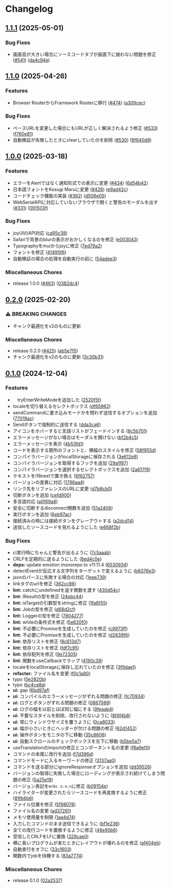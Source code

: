 # Changelog

## [1.1.1](https://github.com/poporonnet/kaniwriter/compare/v1.1.0...v1.1.1) (2025-05-01)


### Bug Fixes

* 画面高が大きい場合にソースコードタブが画面下に揃わない問題を修正 ([#541](https://github.com/poporonnet/kaniwriter/issues/541)) ([da4c94e](https://github.com/poporonnet/kaniwriter/commit/da4c94e208e7ed5beffce30aa343d4d7eadc4b38))

## [1.1.0](https://github.com/poporonnet/kaniwriter/compare/v1.0.0...v1.1.0) (2025-04-26)


### Features

* Browser RouterからFramework Routerに移行 ([#474](https://github.com/poporonnet/kaniwriter/issues/474)) ([a309cec](https://github.com/poporonnet/kaniwriter/commit/a309ceccb69ecee4fd86869115bd8465876d4092))


### Bug Fixes

* ベースURLを変更した場合にもURLが正しく解決されるよう修正 ([#533](https://github.com/poporonnet/kaniwriter/issues/533)) ([f760e81](https://github.com/poporonnet/kaniwriter/commit/f760e812dfcc32811ebf4dde6100279391c6d077))
* 自動検証が失敗したときにclearしていたのを削除 ([#530](https://github.com/poporonnet/kaniwriter/issues/530)) ([9f640d9](https://github.com/poporonnet/kaniwriter/commit/9f640d9f70a3483fb724a4390013ff96d215f7f8))

## [1.0.0](https://github.com/poporonnet/kaniwriter/compare/v0.2.0...v1.0.0) (2025-03-18)


### Features

* エラーをAlertではなく通知形式での表示に変更 ([#434](https://github.com/poporonnet/kaniwriter/issues/434)) ([6d54b42](https://github.com/poporonnet/kaniwriter/commit/6d54b4202cc1ab3b785692237badf4c0ff98f828))
* 日本語フォントをKosugi Maruに変更 ([#426](https://github.com/poporonnet/kaniwriter/issues/426)) ([e9ad42c](https://github.com/poporonnet/kaniwriter/commit/e9ad42ce6a264a742608d73f37a5fcf7c505f95d))
* コードチェック機能の実装 ([#362](https://github.com/poporonnet/kaniwriter/pull/362)) ([d506e05](https://github.com/poporonnet/kaniwriter/commit/d506e05a1e59d7e2903b836a62156351a51d3fcd))
* WebSerialAPIに対応していないブラウザで開くと警告のモーダルを出す ([#331](https://github.com/poporonnet/kaniwriter/pull/331)) ([091503f](https://github.com/poporonnet/kaniwriter/commit/091503fdc8bdfd6e8fa549601054a8d9cad8a11c))


### Bug Fixes

* joyUIのAPI対応 ([ca95c38](https://github.com/poporonnet/kaniwriter/commit/ca95c383d66678139cfe57745197ad3edc385dfe))
* Safariで背景のblurの表示がおかしくなるのを修正 ([e003043](https://github.com/poporonnet/kaniwriter/commit/e00304316b2493112555566d473e28476e183bae))
* Typographyをmuiからjoyに修正 ([7ed79a2](https://github.com/poporonnet/kaniwriter/commit/7ed79a28324e112d74fc1e7e4c782f8916b8a103))
* フォントを修正 ([41495f6](https://github.com/poporonnet/kaniwriter/commit/41495f6f0aff991303aa1474b30945f35546b974))
* 自動検証の場合の処理を自動実行の前に ([54adee3](https://github.com/poporonnet/kaniwriter/commit/54adee38c2283491aa4857f045575b766cfbc838))


### Miscellaneous Chores

* release 1.0.0 ([#463](https://github.com/poporonnet/kaniwriter/issues/463)) ([0382dc4](https://github.com/poporonnet/kaniwriter/commit/0382dc44c26ca0850c342460259ef8c00376cf33))

## [0.2.0](https://github.com/poporonnet/kaniwriter/compare/v0.1.0...v0.2.0) (2025-02-20)


### ⚠ BREAKING CHANGES

* チャンク最適化をv2のものに更新

### Miscellaneous Chores

* release 0.2.0 ([#425](https://github.com/poporonnet/kaniwriter/issues/425)) ([ab5e7f5](https://github.com/poporonnet/kaniwriter/commit/ab5e7f5a4f8294f1be8f12a1c1a03a17c32c1ed5))
* チャンク最適化をv2のものに更新 ([3c30b31](https://github.com/poporonnet/kaniwriter/commit/3c30b31b0bb34c8254cae133450df5a0ac80e3a2))

## [0.1.0](https://github.com/poporonnet/kaniwriter/compare/v0.1.0...v0.1.0) (2024-12-04)


### Features

* 　tryEnterWriteModeを追加した ([2520f5f](https://github.com/poporonnet/kaniwriter/commit/2520f5fbcfd88b37ccc17eb4e8c47ccbda74ec56))
* localeを切り替えるセレクトボックス ([df65962](https://github.com/poporonnet/kaniwriter/commit/df659625af91207ee942305f4dbc5fdb607d593b))
* sendCommandに書き込みモードかを問わず送信するオプションを追加 ([77019ac](https://github.com/poporonnet/kaniwriter/commit/77019ac86527d5f3845ceabfcef04ffa2f78e7f5))
* Sendボタンで強制的に送信する ([dda3ca6](https://github.com/poporonnet/kaniwriter/commit/dda3ca6c4d504e111c1fb0ecee4a62bf9c155cb3))
* アイコンをホバーすると言語リストがフェードインする ([6c5b701](https://github.com/poporonnet/kaniwriter/commit/6c5b701678ac3c85f59f70dda49ff30b4a5540cd))
* エラーメッセージがない場合はモーダルを開けない ([bf2b4c5](https://github.com/poporonnet/kaniwriter/commit/bf2b4c5020ecbf9cb17bc11834a7af3cd086f5d5))
* エラーメッセージを表示 ([4b53fd1](https://github.com/poporonnet/kaniwriter/commit/4b53fd1a086ea9432c9be9f055ae5db8c2980e21))
* コードを表示する箇所のフォントと、横幅のスタイルを修正 ([58f955d](https://github.com/poporonnet/kaniwriter/commit/58f955dd4f01b6b713ed10f2fa7403ce48c790aa))
* コンパイラバージョンがlocalStorageに保存される ([3e612e8](https://github.com/poporonnet/kaniwriter/commit/3e612e8d3f494259060516d73f6727e243bd7865))
* コンパイラバージョンを取得するフックを追加 ([29a1f87](https://github.com/poporonnet/kaniwriter/commit/29a1f87d38f35418172cf348d2867b4be3f34ff7))
* コンパイラバージョンを選択するセレクトボックスを追加 ([2a617f8](https://github.com/poporonnet/kaniwriter/commit/2a617f8dea42f37321474b62e0d9d42404fe3342))
* テキストをi18nextで置き換え ([6f62757](https://github.com/poporonnet/kaniwriter/commit/6f6275701c97469131d06dcbaa70b49abe44a7bd))
* バージョンの差異に対応 ([1796aa4](https://github.com/poporonnet/kaniwriter/commit/1796aa4367bdb0ae72a82b106eb5b537e2408f0a))
* リンク先をリファレンスのURLに変更 ([d7b8cb0](https://github.com/poporonnet/kaniwriter/commit/d7b8cb04d488e3f8591220f7646bbab56b63ee31))
* 切断ボタンを追加 ([cefd900](https://github.com/poporonnet/kaniwriter/commit/cefd9006ee2a1c72a79a7e7883b1cdf51f636cc8))
* 多言語対応 ([a0f69a8](https://github.com/poporonnet/kaniwriter/commit/a0f69a82ae672c6e88280c7a59140588e84439d5))
* 安全に切断するdisconnect関数を追加 ([51a2406](https://github.com/poporonnet/kaniwriter/commit/51a24065e88871ece266402265d529c6378b8a23))
* 実行ボタンを追加 ([6eb97ac](https://github.com/poporonnet/kaniwriter/commit/6eb97aceaa12bc7dbb4e7023b0461c7c5a833786))
* 接続済みの時には接続ボタンをグレーアウトする ([a2dcd14](https://github.com/poporonnet/kaniwriter/commit/a2dcd14f8be5afeb728f957d1ad923b201236529))
* 送信したソースコードを見れるようにした ([e668f2b](https://github.com/poporonnet/kaniwriter/commit/e668f2b0d1db14534e703e71d19c65fa3bb851f4))


### Bug Fixes

* ci実行時にちゃんと警告が出るように ([7c5aaab](https://github.com/poporonnet/kaniwriter/commit/7c5aaabb81978cd068817ba9a32e865ad6f31564))
* CRLFを定期的に送るようにした ([8ed4c0e](https://github.com/poporonnet/kaniwriter/commit/8ed4c0ea6bf61709fe61e483a1f5956bd650db7b))
* **deps:** update emotion monorepo to v11.11.4 ([6530934](https://github.com/poporonnet/kaniwriter/commit/6530934a95dfba8838565b8e9a94f28acc4fb5a4))
* detectEventが反応する文字列をターゲットで変えるように ([b8376e3](https://github.com/poporonnet/kaniwriter/commit/b8376e37f6d25a326416734f333092dbd93f8cbe))
* jsonのパースに失敗する場合の対応 ([1eee739](https://github.com/poporonnet/kaniwriter/commit/1eee739a0b84019adad81776095a225256448920))
* linkタグのurlを修正 ([362cc86](https://github.com/poporonnet/kaniwriter/commit/362cc86db2cfa3de7a0e234eaff855d73bb6cd34))
* **lint:** catchにundefinedを返す関数を渡す ([430d54c](https://github.com/poporonnet/kaniwriter/commit/430d54cd39003f914b2aa633eabc5edf0e479277))
* **lint:** IResultの型を修正 ([24ebc44](https://github.com/poporonnet/kaniwriter/commit/24ebc4455c7741c60108dde5732befacdcedcd2a))
* **lint:** isTargetの引数型をstringに修正 ([1fa6f55](https://github.com/poporonnet/kaniwriter/commit/1fa6f5536da2a36816ae691b4fbaec27ff4d05fe))
* **lint:** Jobの型を修正 ([d68d2cf](https://github.com/poporonnet/kaniwriter/commit/d68d2cf5da252ea886bc2db4d5f06af3227596cf))
* **lint:** Loggerの型を修正 ([7804277](https://github.com/poporonnet/kaniwriter/commit/780427761f94f6cef481e80029b90ee08f6dc549))
* **lint:** whileの条件式を修正 ([5e620f0](https://github.com/poporonnet/kaniwriter/commit/5e620f00f99d56b705b79892085f83303043f5d2))
* **lint:** 不必要にPromiseを生成していたのを修正 ([c9973ff](https://github.com/poporonnet/kaniwriter/commit/c9973ff72255ba720a5ba19a72d5be0d927a1ef8))
* **lint:** 不必要にPromiseを生成していたのを修正 ([d2639f6](https://github.com/poporonnet/kaniwriter/commit/d2639f6ae6071ee3b475275f9de2adb925e85c50))
* **lint:** 依存リストを修正 ([8c613d7](https://github.com/poporonnet/kaniwriter/commit/8c613d77b092eaff0baf0a787b17d8885c1c198d))
* **lint:** 依存リストを修正 ([fdf7c95](https://github.com/poporonnet/kaniwriter/commit/fdf7c95bc368172e2102713f2ea56be0c30a9a77))
* **lint:** 依存配列を修正 ([9e72305](https://github.com/poporonnet/kaniwriter/commit/9e72305cab436d71a6adb92ebfde62eb8c4004bb))
* **lint:** 関数をuseCallbackでラップ ([4190c39](https://github.com/poporonnet/kaniwriter/commit/4190c39f8373272ea5fef8924618d4744462145d))
* localeをlocalStorageに保存し忘れていたのを修正 ([3f9dae1](https://github.com/poporonnet/kaniwriter/commit/3f9dae1b1533cbb31a24984f2bd1866c6b801264))
* **refactor:** ファイル名を変更 ([f0c1a80](https://github.com/poporonnet/kaniwriter/commit/f0c1a801a1e4ad6532d297b097bc4754db93173b))
* typo ([0e2820b](https://github.com/poporonnet/kaniwriter/commit/0e2820b3ba7c154653b8e823609a5eb78670241a))
* typo ([bc4ce8a](https://github.com/poporonnet/kaniwriter/commit/bc4ce8a729b5f20018a1d1ddf816e2b52e1b6764))
* **ui:** gap ([6bd97af](https://github.com/poporonnet/kaniwriter/commit/6bd97aff9e0d6bc57554149713cb278b2ac5ff2c))
* **ui:** コンパイルのエラーメッセージがずれる問題の修正 ([fc70934](https://github.com/poporonnet/kaniwriter/commit/fc709346c20aff0c644682d087ca7c643824f23b))
* **ui:** ログとボタンがずれる問題の修正 ([0867089](https://github.com/poporonnet/kaniwriter/commit/0867089e4f98435f4eb197f294a3c75521ba84d9))
* **ui:** ログの幅を以前とほぼ同じ幅にする ([9feaab4](https://github.com/poporonnet/kaniwriter/commit/9feaab4fbf84875e12525d850ca9ac45958666fb))
* **ui:** 不要なスタイルを削除、改行されないように ([8f4f4b8](https://github.com/poporonnet/kaniwriter/commit/8f4f4b823e9bcbe7317505c85baedbac1af0a32e))
* **ui:** 常にウィンドウサイズを覆うように ([0ca8033](https://github.com/poporonnet/kaniwriter/commit/0ca8033e79d910f736a9a83ed87a6317fcb23124))
* **ui:** 幅が小さいときにヘッダーが欠ける問題の修正 ([62d1452](https://github.com/poporonnet/kaniwriter/commit/62d1452a6834f708cd4c3c9a3a0062b9905b9ee6))
* **ui:** 操作ボタンをモニタの下に移動 ([35c8606](https://github.com/poporonnet/kaniwriter/commit/35c8606246631b7c3ebf40d5b08e09e13078a3ca))
* **ui:** 自動スクロールのチェックボックスを左下に移動 ([b5be5a7](https://github.com/poporonnet/kaniwriter/commit/b5be5a78ac5b5ff6f256888e605f0eedc4416917))
* useTranslationのimportの修正とコンポーネント名の変更 ([f6a9ef0](https://github.com/poporonnet/kaniwriter/commit/f6a9ef0eea7e7466314af618e43e61cd1130dd62))
* コマンドの末尾に改行を追加 ([f7d396d](https://github.com/poporonnet/kaniwriter/commit/f7d396d88577a311442584a9764cacf23d028031))
* コマンドモードに入るキーワードの修正 ([3137aa0](https://github.com/poporonnet/kaniwriter/commit/3137aa0594be2d3923917b74f21e62ec6ee9e51a))
* コマンドを送る部分にignoreResponseオプションを追加 ([dd39526](https://github.com/poporonnet/kaniwriter/commit/dd39526c11ecf64ec40299e4b25ebeee05fdf064))
* バージョンの取得に失敗した場合にローディングが表示され続けてしまう問題の修正 ([5a25e19](https://github.com/poporonnet/kaniwriter/commit/5a25e1965736451de27eef4da777680cd6dcff15))
* バージョン表記を`mrbc n.n.n`に修正 ([b09154e](https://github.com/poporonnet/kaniwriter/commit/b09154e315c20ea3de29d908c40e6d38fdd75641))
* ハイライターが変更されたらソースコードを再変換するように修正 ([81fb6b6](https://github.com/poporonnet/kaniwriter/commit/81fb6b6836a67de75b05d631b867977d94b0cb45))
* ファイル位置を修正 ([5f98078](https://github.com/poporonnet/kaniwriter/commit/5f98078b353572206bb286a959d6ccb935b0198c))
* ファイル名の変更 ([ad37261](https://github.com/poporonnet/kaniwriter/commit/ad372614f6c157cef060c90de09ecc25a12dec9f))
* メモリ使用量を制限 ([1aa4d74](https://github.com/poporonnet/kaniwriter/commit/1aa4d74bd6227bffe9f3c138cb930d13e3427a2f))
* 入力したコマンドのまま送信できるように ([bf1e236](https://github.com/poporonnet/kaniwriter/commit/bf1e236aa5fd8cdd1fdadad3c4ddbe0f9c8735b1))
* 全ての改行コードを置換するように修正 ([48e90b6](https://github.com/poporonnet/kaniwriter/commit/48e90b6ca30a271b1fd45cb1abb9df3db27db6d5))
* 受信したCRLFをLFに置換 ([329cae0](https://github.com/poporonnet/kaniwriter/commit/329cae0cfd10a7d49bf794221dfef939a09a244e))
* 横に長いプログラムが来たときにレイアウトが壊れるのを修正 ([af404eb](https://github.com/poporonnet/kaniwriter/commit/af404eb35c9876c2f816cd78ad862bc0a4ca8825))
* 自動実行をオフに ([33c1603](https://github.com/poporonnet/kaniwriter/commit/33c1603ef180eda0fc5fddce78292f76e7ed94f6))
* 関数内でjobを待機する ([83a7774](https://github.com/poporonnet/kaniwriter/commit/83a7774c739e056bcd88392e8cb58149ff312f09))


### Miscellaneous Chores

* release 0.1.0 ([02a2537](https://github.com/poporonnet/kaniwriter/commit/02a25376e2150718e6d28ed6234ddda571eb7943))
